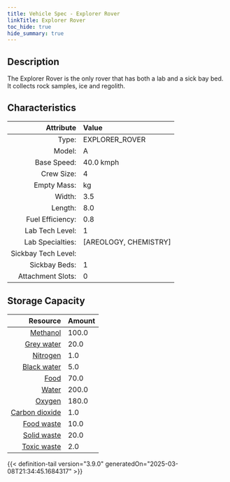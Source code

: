 ```yaml
---
title: Vehicle Spec - Explorer Rover
linkTitle: Explorer Rover
toc_hide: true
hide_summary: true
---
```

<!-- This is generated by the MarsSim HelpGenertor, do not edit. -->

## Description
The Explorer Rover is the only rover that has both a lab and a sick bay bed. &#10;&#9;&#9;&#9;It collects rock samples, ice and regolith.

## Characteristics

| Attribute      | Value |
|--------:|:------|
|Type:|EXPLORER_ROVER|
|Model:|A|
|Base Speed:|40.0 kmph|
|Crew Size:|4|
|Empty Mass:| kg|
|Width:|3.5|
|Length:|8.0|
|Fuel Efficiency:|0.8|
|Lab Tech Level:|1|
|Lab Specialties:|[AREOLOGY, CHEMISTRY]|
|Sickbay Tech Level:||
|Sickbay Beds:|1|
|Attachment Slots:|0|


## Storage Capacity

| Resource      | Amount |
|--------:|:------|
|[Methanol](/docs/definitions/resource/methanol)|100.0|
|[Grey water](/docs/definitions/resource/grey-water)|20.0|
|[Nitrogen](/docs/definitions/resource/nitrogen)|1.0|
|[Black water](/docs/definitions/resource/black-water)|5.0|
|[Food](/docs/definitions/resource/food)|70.0|
|[Water](/docs/definitions/resource/water)|200.0|
|[Oxygen](/docs/definitions/resource/oxygen)|180.0|
|[Carbon dioxide](/docs/definitions/resource/carbon-dioxide)|1.0|
|[Food waste](/docs/definitions/resource/food-waste)|10.0|
|[Solid waste](/docs/definitions/resource/solid-waste)|20.0|
|[Toxic waste](/docs/definitions/resource/toxic-waste)|2.0|


{{< definition-tail version="3.9.0" generatedOn="2025-03-08T21:34:45.1684317" >}}

